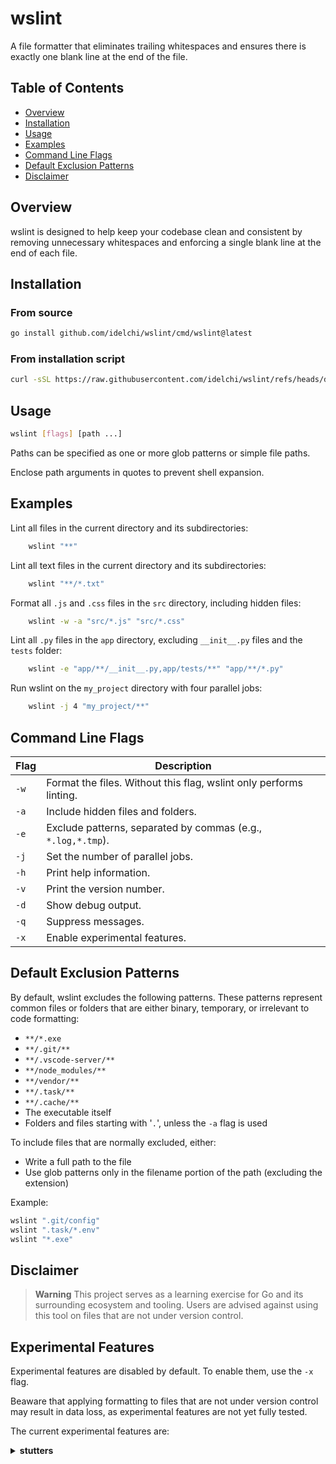 # wslint

A file formatter that eliminates trailing whitespaces and ensures there is exactly one blank line at the end of the file.

## Table of Contents

- [Overview](#overview)
- [Installation](#installation)
- [Usage](#usage)
- [Examples](#examples)
- [Command Line Flags](#command-line-flags)
- [Default Exclusion Patterns](#default-exclusion-patterns)
- [Disclaimer](#disclaimer)

## Overview

wslint is designed to help keep your codebase clean and consistent by removing unnecessary whitespaces
and enforcing a single blank line at the end of each file.

## Installation

### From source

```sh
go install github.com/idelchi/wslint/cmd/wslint@latest
```

### From installation script

```sh
curl -sSL https://raw.githubusercontent.com/idelchi/wslint/refs/heads/dev/install.sh | sh -s -- -d ~/.local/bin
```

## Usage

```sh
wslint [flags] [path ...]
```

Paths can be specified as one or more glob patterns or simple file paths.

Enclose path arguments in quotes to prevent shell expansion.

## Examples

Lint all files in the current directory and its subdirectories:

```sh
    wslint "**"
```

Lint all text files in the current directory and its subdirectories:

```sh
    wslint "**/*.txt"
```

Format all `.js` and `.css` files in the `src` directory, including hidden files:

```sh
    wslint -w -a "src/*.js" "src/*.css"
```

Lint all `.py` files in the `app` directory, excluding `__init__.py` files and the `tests` folder:

```sh
    wslint -e "app/**/__init__.py,app/tests/**" "app/**/*.py"
```

Run wslint on the `my_project` directory with four parallel jobs:

```sh
    wslint -j 4 "my_project/**"
```

## Command Line Flags

| Flag | Description                                                        |
| ---- | ------------------------------------------------------------------ |
| `-w` | Format the files. Without this flag, wslint only performs linting. |
| `-a` | Include hidden files and folders.                                  |
| `-e` | Exclude patterns, separated by commas (e.g., `*.log,*.tmp`).       |
| `-j` | Set the number of parallel jobs.                                   |
| `-h` | Print help information.                                            |
| `-v` | Print the version number.                                          |
| `-d` | Show debug output.                                                 |
| `-q` | Suppress messages.                                                 |
| `-x` | Enable experimental features.                                      |

## Default Exclusion Patterns

By default, wslint excludes the following patterns. These patterns represent common files or folders that
are either binary, temporary, or irrelevant to code formatting:

- `**/*.exe`
- `**/.git/**`
- `**/.vscode-server/**`
- `**/node_modules/**`
- `**/vendor/**`
- `**/.task/**`
- `**/.cache/**`
- The executable itself
- Folders and files starting with '`.`', unless the `-a` flag is used

To include files that are normally excluded, either:

- Write a full path to the file
- Use glob patterns only in the filename portion of the path (excluding the extension)

Example:

```sh
wslint ".git/config"
wslint ".task/*.env"
wslint "*.exe"
```

## Disclaimer

> **Warning**
> This project serves as a learning exercise for Go and its surrounding ecosystem and tooling.
> Users are advised against using this tool on files that are not under version control.

## Experimental Features

Experimental features are disabled by default. To enable them, use the `-x` flag.

Beaware that applying formatting to files that are not under version control may result in data loss,
as experimental features are not yet fully tested.

The current experimental features are:

<details>
  <summary><strong>stutters</strong></summary>

- **Description**: Remove stuttering words (e.g., `the the` -> `the`).

- **Limitations**: If exceptions are desired, they must be placed in a file [config/stutters](./config/stutters)
  relative to the current working directory.

- **Issues**: Will not respect case, punctuation, as it will always select the second occurrence when fixing.

</details>
